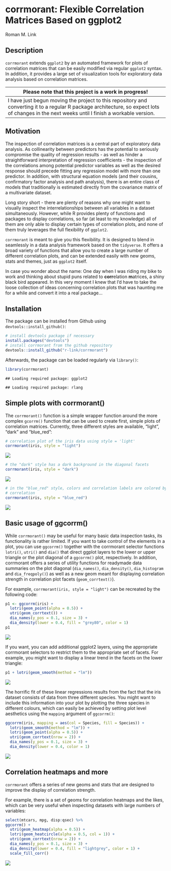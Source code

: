 corrmorant: Flexible Correlation Matrices Based on ggplot2
================
Roman M. Link

## Description

`corrmorant` extends `ggplot2` by an automated framework for plots of
correlation matrices that can be easily modified via regular `ggplot2`
syntax. In addition, it provides a large set of visualization tools for
exploratory data analysis based on correlation matrices.

| Please note that this project is a work in progress\!                                                                                                                                         |
| --------------------------------------------------------------------------------------------------------------------------------------------------------------------------------------------- |
| I have just begun moving the project to this repository and converting it to a regular R package architecture, so expect lots of changes in the next weeks until I finish a workable version. |

## Motivation

The inspection of correlation matrices is a central part of exploratory
data analysis. As collinearity between predictors has the potential to
seriously compromise the quality of regression results - as well as
hinder a straightforward interpretation of regression coefficients - the
inspection of the correlations among potential predictor variables as
well as the desired response should precede fitting any regression model
with more than one predictor. In addition, with structural equation
models (and their cousins, confirmatory factor analysis and path
analysis), there is an entire class of models that traditionally is
estimated directly from the covariance matrix of a multivariate dataset.

Long story short - there are plenty of reasons why one might want to
visually inspect the interrelationships between all variables in a
dataset simultaneously. However, while R provides plenty of functions
and packages to display correlations, so far (at least to my knowledge)
all of them are only able to display certain types of correlation plots,
and none of them truly leverages the full flexibility of `ggplot2`.

`corrmorant` is meant to give you this flexibility. It is designed to
blend in seamlessly in a data analysis framework based on the
`tidyverse`. It offers a broad variety of functions that allow you to
create a large number of different correlation plots, and can be
extended easily with new geoms, stats and themes, just as `ggplot2`
itself.

In case you wonder about the name: One day when I was riding my bike to
work and thinking about stupid puns related to **corr**elation
**m**atrices, a shiny black bird appeared. In this very moment I knew
that I’d have to take the loose collection of ideas concerning
correlation plots that was haunting me for a while and convert it into a
real package…

## Installation

The package can be installed from Github using
`devtools::install_github()`:

``` r
# install devtools package if necessary
install.packages("devtools")
# install corrmorant from the github repository
devtools::install_github("r-link/corrmorant")
```

Afterwards, the package can be loaded regularly via `library()`:

``` r
library(corrmorant)
```

    ## Loading required package: ggplot2

    ## Loading required package: rlang

## Simple plots with corrmorant()

The `corrmorant()` function is a simple wrapper function around the more
complex `gcorrm()` function that can be used to create first, simple
plots of correlation matrices. Currently, three different styles are
available, “light”, “dark” and “blue\_red”:

``` r
# correlation plot of the iris data using style = 'light'
corrmorant(iris, style = "light")
```

![](README_files/figure-gfm/unnamed-chunk-3-1.png)<!-- -->

``` r
# the "dark" style has a dark background in the diagonal facets
corrmorant(iris, style = "dark")
```

![](README_files/figure-gfm/unnamed-chunk-3-2.png)<!-- -->

``` r
# in the "blue_red" style, colors and correlation labels are colored by the strength of
# correlation
corrmorant(iris, style = "blue_red")
```

![](README_files/figure-gfm/unnamed-chunk-3-3.png)<!-- -->

## Basic usage of ggcorrm()

While `corrmorant()` may be useful for many basic data inspection tasks,
its functionality is rather limited. If you want to take control of the
elements in a plot, you can use `ggcorrm()` together with the corrmorant
selector functions `lotri()`, `utri()` and `dia()` that direct ggplot
layers to the lower or upper triangle or the plot diagonal of a
`ggcorrm()` plot, respectively. In addition, corrmorant offers a series
of utility functions for readymade data summaries on the plot diagonal
(`dia_names()`, `dia_density()`, `dia_histogram` and `dia_freqpoly()`)
as well as a new geom meant for displaying correlation strength in
correlation plot facets (`geom_corrtext()`).

For example, `corrmorant(iris, style = "light")` can be recreated by the
following code:

``` r
p1 <- ggcorrm(iris) +
  lotri(geom_point(alpha = 0.5)) +
  utri(geom_corrtext()) +
  dia_names(y_pos = 0.1, size = 3) +
  dia_density(lower = 0.4, fill = "grey80", color = 1)
p1
```

![](README_files/figure-gfm/unnamed-chunk-4-1.png)<!-- -->

If you want, you can add additional ggplot2 layers, using the
appropriate corrmorant selectors to restrict them to the appropriate set
of facets. For example, you might want to display a linear trend in the
facets on the lower triangle:

``` r
p1 + lotri(geom_smooth(method = "lm"))
```

![](README_files/figure-gfm/unnamed-chunk-5-1.png)<!-- -->

The horrific fit of these linear regressions results from the fact that
the iris dataset consists of data from three different species. You
might want to include this information into your plot by plotting the
three species in different colours, which can easily be achieved by
setting plot level aesthetics using the `mapping` argument of
`ggcorrm()`:

``` r
ggcorrm(iris, mapping = aes(col = Species, fill = Species)) +
  lotri(geom_smooth(method = "lm")) +
  lotri(geom_point(alpha = 0.5)) +
  utri(geom_corrtext(nrow = 2)) +
  dia_names(y_pos = 0.1, size = 3) +
  dia_density(lower = 0.4, color = 1)
```

![](README_files/figure-gfm/unnamed-chunk-6-1.png)<!-- -->

## Correlation heatmaps and more

`corrmorant` offers a series of new geoms and stats that are designed to
improve the display of correlation strength.

For example, there is a set of geoms for correlation heatmaps and the
likes, which can be very useful when inspecting datasets with large
numbers of variables:

``` r
select(mtcars, mpg, disp:qsec) %>% 
ggcorrm() +
  utri(geom_heatmap(alpha = 0.5)) +
  lotri(geom_heatcircle(alpha = 0.5, col = 1)) +
  utri(geom_corrtext(nrow = 2)) +
  dia_names(y_pos = 0.1, size = 3) +
  dia_density(lower = 0.4, fill = "lightgrey", color = 1) +
  scale_fill_corr() 
```

![](README_files/figure-gfm/unnamed-chunk-7-1.png)<!-- -->

